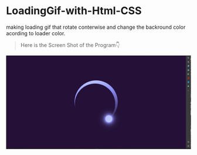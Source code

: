 # LoadingGif-with-Html-CSS
 making loading gif that rotate conterwise and change the backround color acording to loader color.
 >Here is the Screen Shot of the Program👇
 <img align="center" alt="Coding" width="1080" label= "Loader" src="https://github.com/Nuyun-Kalamullage/LoadingGif-with-Html-CSS/blob/main/Screenshot.jpg">
